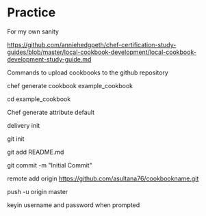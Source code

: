 # Practice
For my own sanity

https://github.com/anniehedgpeth/chef-certification-study-guides/blob/master/local-cookbook-development/local-cookbook-development-study-guide.md

Commands to upload cookbooks to the github repository

chef generate cookbook example_cookbook

cd example_cookbook

Chef generate attribute default

delivery init 

git init

git add README.md

git commit -m "Initial Commit"

remote add origin https://github.com/asultana76/cookbookname.git

push -u origin master

keyin username and password when prompted
